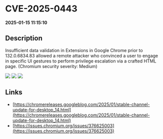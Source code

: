# CVE-2025-0443

**2025-01-15 11:15:10**

## Description
Insufficient data validation in Extensions in Google Chrome prior to 132.0.6834.83 allowed a remote attacker who convinced a user to engage in specific UI gestures to perform privilege escalation via a crafted HTML page. (Chromium security severity: Medium)

![](https://img.shields.io/static/v1?label=Score&message=8.8&color=red)
![](https://img.shields.io/static/v1?label=Severity&message=HIGH&color=red)
![](https://img.shields.io/static/v1?label=CWE&message=XSS&color=green)

## Links
- [https://chromereleases.googleblog.com/2025/01/stable-channel-update-for-desktop_14.html](https://chromereleases.googleblog.com/2025/01/stable-channel-update-for-desktop_14.html)
- [https://issues.chromium.org/issues/376625003](https://issues.chromium.org/issues/376625003)

